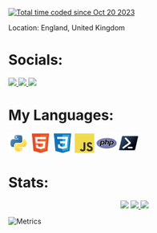 <a href="https://wakatime.com/@018b4f28-8415-4fbc-a819-b4dd1d7a71be"><img src="https://wakatime.com/badge/user/018b4f28-8415-4fbc-a819-b4dd1d7a71be.svg" alt="Total time coded since Oct 20 2023" /></a>

Location: England, United Kingdom

# Socials:

<div align="left">
<a href="https://wakatime.com/@Owen3456">
  <img width="40" src="https://wakatime.com/static/img/wakatime-white.svg" />
</a>
<a href="https://discord.com/users/374960413583998977">
  <img width="40" src="https://static-00.iconduck.com/assets.00/discord-icon-2048x2048-o5mluhz2.png" />
</a>
<a href="https://steamcommunity.com/id/owen3456/">
  <img width="40" src="https://upload.wikimedia.org/wikipedia/commons/thumb/8/83/Steam_icon_logo.svg/2048px-Steam_icon_logo.svg.png" />
</a>
</div>

# My Languages:

<!-- https://github.com/devicons/devicon -->
<div align="left">
<img width="40" src="https://raw.githubusercontent.com/devicons/devicon/6910f0503efdd315c8f9b858234310c06e04d9c0/icons/python/python-original.svg" />
<img width="40" src="https://raw.githubusercontent.com/devicons/devicon/6910f0503efdd315c8f9b858234310c06e04d9c0/icons/html5/html5-original.svg" />
<img width="40" src="https://raw.githubusercontent.com/devicons/devicon/6910f0503efdd315c8f9b858234310c06e04d9c0/icons/css3/css3-original.svg" />
<img width="40" src="https://raw.githubusercontent.com/devicons/devicon/6910f0503efdd315c8f9b858234310c06e04d9c0/icons/javascript/javascript-original.svg" />
<img width="40" src="https://raw.githubusercontent.com/devicons/devicon/6910f0503efdd315c8f9b858234310c06e04d9c0/icons/php/php-original.svg" />
<img width="40" src="https://raw.githubusercontent.com/devicons/devicon/6910f0503efdd315c8f9b858234310c06e04d9c0/icons/powershell/powershell-original.svg" />
</div>

# Stats:

<div align="center">
    <img width="600" src="https://github-readme-stats.vercel.app/api?username=Owen-3456&show_icons=true&theme=github_dark" />
  <a href="https://wakatime.com/@Owen3456">
    <img width="600" src="https://wakatime.com/share/@Owen3456/9610784e-f5af-477f-bc71-426258bc6114.png"" />
    <img width="600" src="https://wakatime.com/share/@Owen3456/8930db36-7848-4b6f-8449-541d13711210.svg" />
  </a>
</div>


![Metrics](https://metrics.lecoq.io/Owen-3456?template=classic&isocalendar=1&languages=1&lines=1&activity=1&base=header%2C%20activity%2C%20community%2C%20repositories%2C%20metadata&base.indepth=false&base.hireable=false&base.skip=false&isocalendar=false&isocalendar.duration=half-year&languages=false&languages.limit=8&languages.threshold=0%25&languages.other=false&languages.colors=github&languages.sections=most-used&languages.indepth=false&languages.analysis.timeout=15&languages.analysis.timeout.repositories=7.5&languages.categories=markup%2C%20programming&languages.recent.categories=markup%2C%20programming&languages.recent.load=300&languages.recent.days=14&lines=false&lines.sections=base&lines.repositories.limit=4&lines.history.limit=1&lines.delay=0&activity=false&activity.limit=5&activity.load=300&activity.days=14&activity.visibility=all&activity.timestamps=false&activity.filter=all&config.timezone=Europe%2FLondon)

